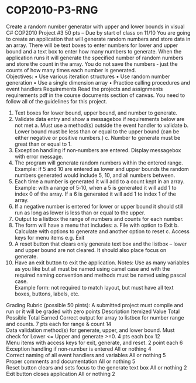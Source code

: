 # COP2010-P3-RNG
Create a random number generator with upper and lower bounds in visual C#
COP2010 Project #3 50 pts – Due by start of class on 11/10 
You are going to create an application that will generate random numbers and store data in an array.  There will be text boxes to enter numbers for lower and upper bound and a text box to enter how many numbers to generate.  When the application runs it will generate the specified number of random numbers and store the count in the array.  You do not save the numbers ‐ just the counts of how many times each number is generated.    
Objectives: 
•	Use various iteration structures
•	Use random number generation
•	Use a single dimension array
•	Practice calling procedures and event handlers
Requirements 
Read the projects and assignments requirements pdf in the course documents section of canvas.  You need to follow all of the guidelines for this project.    
1.	Text boxes for lower bound, upper bound, and number to generate.
2.	Validate data  entry and show a messagebox if requirements below are not met
a.	Must use a method(s) outside the event handler to validate
b.	Lower bound must be less than or equal to the upper bound (can be either negative or positive numbers.)
c.	Number to generate must be great than or equal to 1.
3.	Exception handling if non‐numbers are entered.  Display messagebox with error message.
4.	The program will generate random numbers within the entered range.  Example: if 5 and 10 are entered as lower and upper bounds the random numbers generated would include 5, 10, and all numbers between.
5.	Each time a number is generated it will add to a count kept in an array.  Example: with a range of 5‐10, when a 5 is generated it will add 1 to index 0 of the array.  If a 6 is generated it will add 1 to index 1 of the array.
6.	If a negative number is entered for lower or upper bound it should still run as long as lower is less than or equal to the upper.
7.	Output to a listbox the range of numbers and counts for each number.
8.	The form will have a menu that includes:
a.	File with option to Exit
b.	Calculate with options to generate and another option to reset
c.	Access keys for menu items e.g. Exit
9.	A reset button that clears only generate text box and the listbox – lower and upper bound are not cleared.  It should also place focus on generate.
10.	Have an exit button to exit the application.
Notes: Use as many variables as you like but all must be named using camel case and with the required naming convention and methods must be named using pascal case.       
Example form: not required to match layout, but must have all text boxes, buttons, labels, etc.   
 
 
 
Grading Rubric (possible 50 pints): 
A submitted project must compile and run or it will be graded with zero points 
Description 	Itemized Value 	Total 
Possible 	Total Earned 
Correct output for array to listbox for number range and counts. 	7 pts each for range & count 	14	
Data validation method(s) for generate, upper, and lower bound. Must check for Lower <= Upper and generate >=0. 	4 pts each box 	12	
Menu items with access keys for exit, generate, and reset.   	2 point each 	6 	
Exception handling if non‐number is entered 	All or nothing 	4	
Correct naming of all event handlers and variables 	All or nothing 	5	
Proper comments and documentation 	All or nothing 	5	
Reset button clears and sets focus to the generate text box 	All or nothing 	2	
Exit button closes application 	All or nothing 	2	

